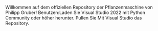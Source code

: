 Willkommen auf dem offiziellen Repository der Pflanzenmaschine von Philipp Gruber!
Benutzen:Laden Sie Visual Studio 2022 mit Python Community oder höher herunter.
Pullen Sie Mit Visual Studio das Repository.

